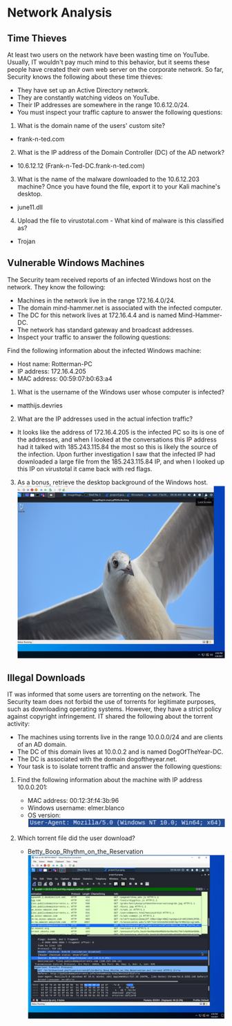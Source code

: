 # Network Analysis

## Time Thieves

At least two users on the network have been wasting time on YouTube. Usually, IT wouldn't pay much mind to this behavior, but it seems these people have created their own web server on the corporate network. So far, Security knows the following about these time thieves:
-	They have set up an Active Directory network.
-	They are constantly watching videos on YouTube.
-	Their IP addresses are somewhere in the range 10.6.12.0/24.
-	You must inspect your traffic capture to answer the following questions:
1.	What is the domain name of the users' custom site?
   - frank-n-ted.com
2.	What is the IP address of the Domain Controller (DC) of the AD network?
   - 10.6.12.12 (Frank-n-Ted-DC.frank-n-ted.com)
3.	What is the name of the malware downloaded to the 10.6.12.203 machine? Once you have found the file, export it to your Kali machine's desktop.
   - june11.dll
4.	Upload the file to virustotal.com - What kind of malware is this classified as?
   - Trojan

## Vulnerable Windows Machines

The Security team received reports of an infected Windows host on the network. They know the following:
-	Machines in the network live in the range 172.16.4.0/24.
-	The domain mind-hammer.net is associated with the infected computer.
-	The DC for this network lives at 172.16.4.4 and is named Mind-Hammer-DC.
-	The network has standard gateway and broadcast addresses.
-	Inspect your traffic to answer the following questions:

Find the following information about the infected Windows machine:
-	Host name: Rotterman-PC
-	IP address: 172.16.4.205
-	MAC address: 00:59:07:b0:63:a4

1.	What is the username of the Windows user whose computer is infected?
   - matthijs.devries
2.	What are the IP addresses used in the actual infection traffic?
   -  It looks like the address of 172.16.4.205 is the infected PC so its is one of the addresses, and when I looked at the conversations this IP address had it talked with 185.243.115.84 the most so this is likely the source of the infection.  Upon further investigation I saw that the infected IP had downloaded a large file from the 185.243.115.84 IP, and when I looked up this IP on virustotal it came back with red flags.

3.	As a bonus, retrieve the desktop background of the Windows host.
    ![](2021-05-11-17-17-13.png)

## Illegal Downloads

IT was informed that some users are torrenting on the network. The Security team does not forbid the use of torrents for legitimate purposes, such as downloading operating systems. However, they have a strict policy against copyright infringement.
IT shared the following about the torrent activity:
-	The machines using torrents live in the range 10.0.0.0/24 and are clients of an AD domain.
-	The DC of this domain lives at 10.0.0.2 and is named DogOfTheYear-DC.
-	The DC is associated with the domain dogoftheyear.net.
-	Your task is to isolate torrent traffic and answer the following questions:

1.	Find the following information about the machine with IP address 10.0.0.201:
    -	MAC address: 00:12:3f:f4:3b:96
    -	Windows username: elmer.blanco
    -	OS version: ![](2021-05-11-17-16-35.png)

2.  Which torrent file did the user download?
    - Betty_Boop_Rhythm_on_the_Reservation
      ![](2021-05-11-17-15-59.png)
